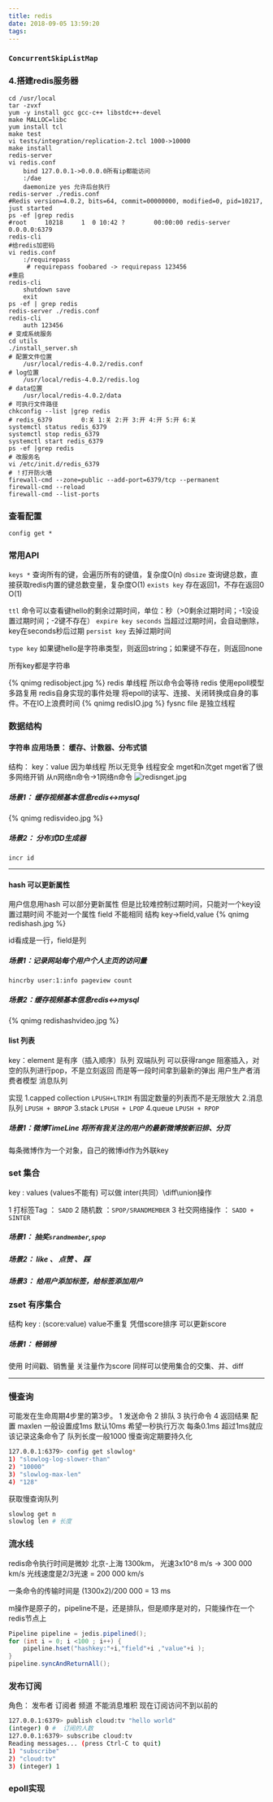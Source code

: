 ```yaml
---
title: redis
date: 2018-09-05 13:59:20
tags:
---
```

### `ConcurrentSkipListMap`

### 4.搭建redis服务器

```shell
cd /usr/local
tar -zvxf 
yum -y install gcc gcc-c++ libstdc++-devel
make MALLOC=libc
yum install tcl
make test
vi tests/integration/replication-2.tcl 1000->10000
make install
redis-server
vi redis.conf
    bind 127.0.0.1->0.0.0.0所有ip都能访问
    :/dae
    daemonize yes 允许后台执行
redis-server ./redis.conf
#Redis version=4.0.2, bits=64, commit=00000000, modified=0, pid=10217, just started
ps -ef |grep redis
#root     10218     1  0 10:42 ?        00:00:00 redis-server 0.0.0.0:6379
redis-cli
#给redis加密码
vi redis.conf
    :/requirepass
     # requirepass foobared -> requirepass 123456
#重启
redis-cli
    shutdown save
    exit
ps -ef | grep redis
redis-server ./redis.conf
redis-cli
    auth 123456
# 变成系统服务
cd utils
./install_server.sh
# 配置文件位置
    /usr/local/redis-4.0.2/redis.conf
# log位置
    /usr/local/redis-4.0.2/redis.log
# data位置
    /usr/local/redis-4.0.2/data
# 可执行文件路径
chkconfig --list |grep redis
# redis_6379        0:关 1:关 2:开 3:开 4:开 5:开 6:关
systemctl status redis_6379
systemctl stop redis_6379
systemctl start redis_6379
ps -ef |grep redis
# 改服务名
vi /etc/init.d/redis_6379
# ！打开防火墙
firewall-cmd --zone=public --add-port=6379/tcp --permanent
firewall-cmd --reload
firewall-cmd --list-ports
```

### 查看配置
`config get *`

### 常用API

`keys *` 查询所有的键，会遍历所有的键值，复杂度O(n)
`dbsize` 查询键总数，直接获取redis内置的键总数变量，复杂度O(1)
`exists key` 存在返回1，不存在返回0 O(1)

`ttl` 命令可以查看键hello的剩余过期时间，单位：秒（>0剩余过期时间；-1没设置过期时间；-2键不存在）
`expire key seconds` 当超过过期时间，会自动删除，key在seconds秒后过期
`persist key` 去掉过期时间

`type key` 如果键hello是字符串类型，则返回string；如果键不存在，则返回none

所有key都是字符串

{% qnimg redisobject.jpg %}
redis 单线程 所以命令会等待
redis 使用epoll模型多路复用 redis自身实现的事件处理 将epoll的读写、连接、关闭转换成自身的事件。不在IO上浪费时间
{% qnimg redisIO.jpg %}
fysnc file 是独立线程


### 数据结构

#### 字符串 应用场景： 缓存、计数器、分布式锁
结构： key：value
因为单线程 所以无竞争 线程安全
mget和n次get mget省了很多网络开销 从n网络n命令->1网络n命令
![redisnget.jpg](redisnget.jpg)

##### 场景1： 缓存视频基本信息redis<->mysql
{% qnimg redisvideo.jpg %}

##### 场景2： 分布式ID生成器
`incr id`

---
#### hash 可以更新属性
用户信息用hash 可以部分更新属性 
但是比较难控制过期时间，只能对一个key设置过期时间 不能对一个属性
field 不能相同
结构 key->field,value
{% qnimg redishash.jpg %}

id看成是一行，field是列

##### 场景1：记录网站每个用户个人主页的访问量
`hincrby user:1:info pageview count`

##### 场景2：缓存视频基本信息redis<->mysql
{% qnimg redishashvideo.jpg %}

#### list 列表
key：element 是有序（插入顺序）队列 双端队列 可以获得range
阻塞插入，对空的队列进行pop，不是立刻返回 而是等一段时间拿到最新的弹出
用户生产者消费者模型 消息队列

实现 
1.capped collection `LPUSH+LTRIM` 有固定数量的列表而不是无限放大 
2.消息队列 `LPUSH + BRPOP`
3.stack `LPUSH + LPOP`
4.queue `LPUSH + RPOP`

##### 场景1：微博TimeLine 将所有我关注的用户的最新微博按新旧排、分页
每条微博作为一个对象，自己的微博id作为外联key

### set 集合
key : values (values不能有)
可以做 inter(共同）\diff\union操作

1 打标签Tag ： `SADD`
2 随机数 ：`SPOP/SRANDMEMBER`
3 社交网络操作 ： `SADD + SINTER`

##### 场景1： 抽奖`srandmember`,`spop`

##### 场景2： like 、 点赞 、 踩

##### 场景3： 给用户添加标签，给标签添加用户

### zset 有序集合
结构
key : (score:value) value不重复 凭借score排序
可以更新score

##### 场景1： 畅销榜
使用  时间戳、销售量 关注量作为score
同样可以使用集合的交集、并、diff

---
### 慢查询
可能发在生命周期4步里的第3步。 1 发送命令 2 排队 3 执行命令 4 返回结果
配置 maxlen 一般设置成1ms 默认10ms
希望一秒执行万次 每条0.1ms 超过1ms就应该记录这条命令了
队列长度一般1000 慢查询定期要持久化
```sh
127.0.0.1:6379> config get slowlog*
1) "slowlog-log-slower-than"
2) "10000" 
3) "slowlog-max-len"
4) "128"
```

获取慢查询队列
```sh
slowlog get n
slowlog len # 长度
```

### 流水线
redis命令执行时间是微妙
北京-上海 1300km， 光速3x10^8 m/s -> 300 000 km/s
光线速度是2/3光速 = 200 000 km/s

一条命令的传输时间是 (1300x2)/200 000 = 13 ms

m操作是原子的，pipeline不是，还是排队，但是顺序是对的，只能操作在一个redis节点上
```java
Pipeline pipeline = jedis.pipelined();
for (int i = 0; i <100 ; i++) {
    pipeline.hset("hashkey:"+i,"field"+i ,"value"+i );
}
pipeline.syncAndReturnAll();
```

### 发布订阅 
角色： 发布者 订阅者 频道
不能消息堆积 现在订阅访问不到以前的
```sh
127.0.0.1:6379> publish cloud:tv "hello world"
(integer) 0 #  订阅的人数
127.0.0.1:6379> subscribe cloud:tv
Reading messages... (press Ctrl-C to quit)
1) "subscribe"
2) "cloud:tv"
3) (integer) 1

```

### epoll实现
